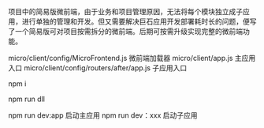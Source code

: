 项目中的简易版微前端，由于业务和项目管理原因，无法将每个模块独立成子应用，进行单独的管理和开发。但又需要解决巨石应用开发部署耗时长的问题，便写了一个简易版可对项目按需拆分的微前端。后期可按需升级实现完整的微前端功能。

micro/client/config/MicroFrontend.js 微前端加载器
micro/client/app.js 主应用入口
micro/client/config/routers/after/app.js 子应用入口

npm i

npm run dll

npm run dev:app 启动主应用
npm run dev：xxx 启动子应用
